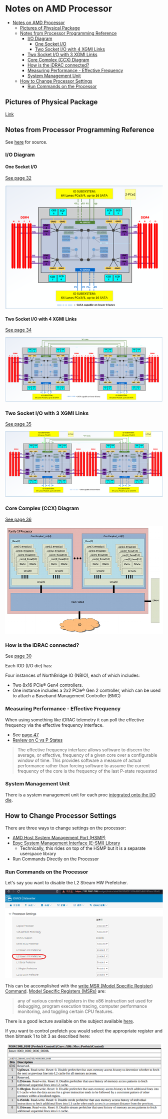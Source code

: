 # Notes on AMD Processor

- [Notes on AMD Processor](#notes-on-amd-processor)
  - [Pictures of Physical Package](#pictures-of-physical-package)
  - [Notes from Processor Programming Reference](#notes-from-processor-programming-reference)
    - [I/O Diagram](#io-diagram)
      - [One Socket I/O](#one-socket-io)
      - [Two Socket I/O with 4 XGMI Links](#two-socket-io-with-4-xgmi-links)
    - [Two Socket I/O with 3 XGMI Links](#two-socket-io-with-3-xgmi-links)
    - [Core Complex (CCX) Diagram](#core-complex-ccx-diagram)
    - [How is the iDRAC connected?](#how-is-the-idrac-connected)
    - [Measuring Performance - Effective Frequency](#measuring-performance---effective-frequency)
    - [System Management Unit](#system-management-unit)
  - [How to Change Processor Settings](#how-to-change-processor-settings)
    - [Run Commands on the Processor](#run-commands-on-the-processor)


## Pictures of Physical Package

[Link](https://qr.ae/pru3MB)

## Notes from Processor Programming Reference

See [here](https://www.amd.com/system/files/TechDocs/55898_B1_pub_0.50.zip) for source.

### I/O Diagram

#### One Socket I/O

[See page 32](./images/ppr_B1_pub_1.pdf#page=32)

![](images/2023-02-06-11-07-47.png)

#### Two Socket I/O with 4 XGMI Links

[See page 34](images/ppr_B1_pub_1.pdf#page=34)

![](images/2023-02-06-11-10-18.png)

### Two Socket I/O with 3 XGMI Links

[See page 35](images/ppr_B1_pub_1.pdf#page=35)

![](images/2023-02-06-11-11-28.png)

### Core Complex (CCX) Diagram

[See page 36](images/ppr_B1_pub_1.pdf#page=36)

![](images/2023-02-06-11-13-20.png)

### How is the iDRAC connected?

See [page 30](./images/ppr_B1_pub_1.pdf#page=30)

Each IOD (I/O die) has:

Four instances of NorthBridge IO (NBIO), each of which includes:

- Two 8x16 PCIe® Gen4 controllers.
- One instance includes a 2x2 PCIe® Gen 2 controller, which can be used to attach a Baseband Management Controller (BMC)

### Measuring Performance - Effective Frequency

When using something like iDRAC telemetry it can poll the effective frequency via the effective frequency interface.

- See [page 47](images/ppr_B1_pub_1.pdf#page=47)
- [Review on C vs P States](https://learn.microsoft.com/en-us/previous-versions/windows/desktop/xperf/p-states-and-c-states)

> The effective frequency interface allows software to discern the average, or effective, frequency of a given core over a configurable window of time. This provides software a measure of actual performance rather than forcing software to assume the current frequency of the core is the frequency of the last P-state requested

### System Management Unit

There is a system management unit for each proc [integrated onto the I/O die](./images/ppr_B1_pub_1.pdf#page=30).

## How to Change Processor Settings

There are three ways to change settings on the processor:

- [AMD Host System Management Port (HSMP)](https://github.com/amd/amd_hsmp)
- [Epyc System Management Interface (E-SMI) Library](https://developer.amd.com/e-sms/e-smi-in-band-library/)
  - Technically, this rides on top of the HSMP but it is a separate userspace library
- Run Commands Directly on the Processor

### Run Commands on the Processor

Let's say you want to disable the L2 Stream HW Prefetcher.

![](images/2023-02-06-17-10-21.png)

This can be accomplished with the [write MSR (Model Specific Register) Command](https://learn.microsoft.com/en-us/windows-hardware/drivers/debugger/wrmsr--write-msr-). [Model Specific Registers (MSRs)](https://en.wikipedia.org/wiki/Model-specific_register) are:

> any of various control registers in the x86 instruction set used for debugging, program execution tracing, computer performance monitoring, and toggling certain CPU features.

There is a good lecture available on the subject available [here](https://www.cs.usfca.edu/~cruse/cs630f06/lesson27.ppt).

If you want to control prefetch you would select the appropriate register and then bitmask 1 to bit 3 as described here:

![](images/2023-02-06-18-04-57.png)